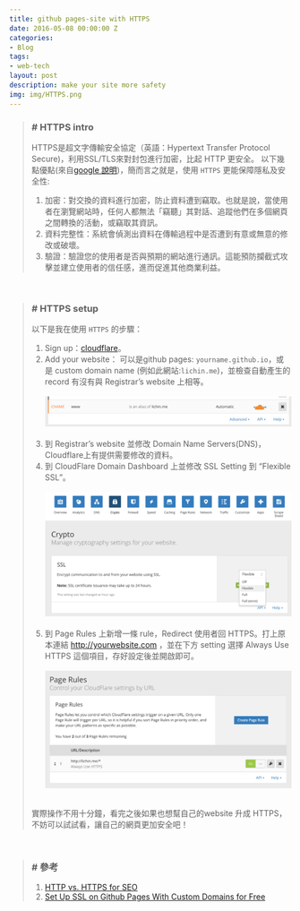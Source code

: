 ```yaml
---
title: github pages-site with HTTPS
date: 2016-05-08 00:00:00 Z
categories:
- Blog
tags:
- web-tech
layout: post
description: make your site more safety
img: img/HTTPS.png
---
```


>### # HTTPS intro
> HTTPS是超文字傳輸安全協定（英語：Hypertext Transfer Protocol Secure)，利用SSL/TLS來對封包進行加密，比起 HTTP 更安全。
> 以下幾點優點(來自[google 說明](https://support.google.com/webmasters/answer/6073543?hl=zh-Hant "Title"))，簡而言之就是，使用 ```HTTPS``` 更能保障隱私及安全性:
>
> 1. 加密：對交換的資料進行加密，防止資料遭到竊取。也就是說，當使用者在瀏覽網站時，任何人都無法「竊聽」其對話、追蹤他們在多個網頁之間轉換的活動，或竊取其資訊。
> 2. 資料完整性：系統會偵測出資料在傳輸過程中是否遭到有意或無意的修改或破壞。
> 3. 驗證：驗證您的使用者是否與預期的網站進行通訊。這能預防攔截式攻擊並建立使用者的信任感，進而促進其他商業利益。
>

<br>

>### # HTTPS setup
> 以下是我在使用 ```HTTPS``` 的步驟：
>
> 1. Sign up：[cloudflare](https://www.cloudflare.com/ "Title")。
> 2. Add your website： 可以是github pages: ```yourname.github.io```，或是 custom domain name (例如此網站:```lichin.me```)，並檢查自動產生的 record 有沒有與 Registrar’s website 上相等。
> <br><br><img src="/img/cloudflare1.png"/><br><br>
> 3. 到 Registrar’s website 並修改 Domain Name Servers(DNS)，Cloudflare上有提供需要修改的資料。
> 4. 到 CloudFlare Domain Dashboard 上並修改 SSL Setting 到 “Flexible SSL”。
> <br><br><img src="/img/cloudflare3.png"/><br><br>
> 5. 到 Page Rules 上新增一條 rule，Redirect 使用者回 HTTPS。打上原本連結 http://yourwebsite.com ，並在下方 setting 選擇 Always Use HTTPS 這個項目，存好設定後並開啟即可。
> <br><br><img src="/img/cloudflare2.png"/><br><br>
>
> 實際操作不用十分鐘，看完之後如果也想幫自己的website 升成 HTTPS，不妨可以試試看，讓自己的網頁更加安全吧！

<br>


>### # 參考
>1.    [HTTP vs. HTTPS for SEO](https://ahrefs.com/blog/http-vs-https-for-seo/ "Title")
>2.    [Set Up SSL on Github Pages With Custom Domains for Free](https://sheharyar.me/blog/free-ssl-for-github-pages-with-custom-domains/ "Title")
